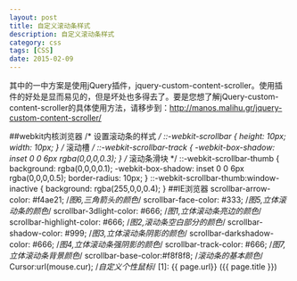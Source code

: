 ```yaml
---
layout: post
title: 自定义滚动条样式
description: 自定义滚动条样式
category: css
tags: [CSS]
date: 2015-02-09
---
```


其中的一中方案是使用jQuery插件，jquery-custom-content-scroller。使用插件的好处是显而易见的，但是坏处也多得去了。要是您想了解jQuery-custom-content-scroller的具体使用方法，请移步到：http://manos.malihu.gr/jquery-custom-content-scroller/

##webkit内核浏览器
    /* 设置滚动条的样式 */
    ::-webkit-scrollbar {
        height: 10px;
        width: 10px;
    }
    /* 滚动槽 */
    ::-webkit-scrollbar-track {
        -webkit-box-shadow: inset 0 0 6px rgba(0,0,0,0.3);
    }
    /* 滚动条滑块 */
    ::-webkit-scrollbar-thumb {
        background: rgba(0,0,0,0.1);
        -webkit-box-shadow: inset 0 0 6px rgba(0,0,0,0.5);
        border-radius: 10px;
    }
    ::-webkit-scrollbar-thumb:window-inactive {
        background: rgba(255,0,0,0.4);
    }
##IE浏览器
    scrollbar-arrow-color: #f4ae21; /*图6,三角箭头的颜色*/
    scrollbar-face-color: #333; /*图5,立体滚动条的颜色*/
    scrollbar-3dlight-color: #666; /*图1,立体滚动条亮边的颜色*/
    scrollbar-highlight-color: #666; /*图2,滚动条空白部分的颜色*/
    scrollbar-shadow-color: #999; /*图3,立体滚动条阴影的颜色*/
    scrollbar-darkshadow-color: #666; /*图4,立体滚动条强阴影的颜色*/
    scrollbar-track-color: #666; /*图7,立体滚动条背景颜色*/
    scrollbar-base-color:#f8f8f8; /*滚动条的基本颜色*/
    Cursor:url(mouse.cur); /*自定义个性鼠标*/
[1]:    {{ page.url}}  ({{ page.title }})

